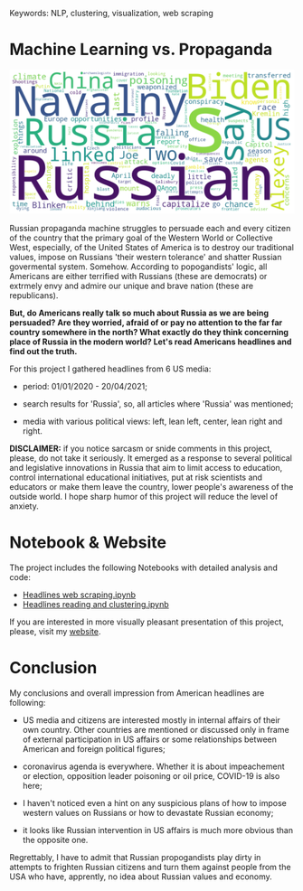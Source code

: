Keywords: NLP, clustering, visualization, web scraping

# Machine Learning vs. Propaganda

<img src="pictures/WordCloud.png" width="700"> 

Russian propaganda machine struggles to persuade each and every citizen of the country that the primary goal of the Western World or Collective West, especially, of the United States of America is to destroy our traditional values, impose on Russians 'their western tolerance' and shatter Russian govermental system. Somehow. According to popogandists' logic, all Americans are either terrified with Russians (these are democrats) or extrmely envy and admire our unique and brave nation (these are republicans).

**But, do Americans really talk so much about Russia as we are being persuaded? Are they worried, afraid of or pay no attention to the far far country somewhere in the north? What exactly do they think concerning place of Russia in the modern world? Let's read Americans headlines and find out the truth.**

For this project I gathered headlines from 6 US media:

- period: 01/01/2020 - 20/04/2021;

- search results for 'Russia', so, all articles where 'Russia' was mentioned;

- media with various political views: left, lean left, center, lean right and right. 


**DISCLAIMER:**
if you notice sarcasm or snide comments in this project, please, do not take it seriously. It emerged as a response to several political and legislative innovations in Russia that aim to limit access to education, control international educational initiatives, put at risk scientists and educators or make them leave the country, lower people's awareness of the outside world. I hope sharp humor of this project will reduce the level of anxiety.


# Notebook & Website

The project includes the following Notebooks with detailed analysis and code:

- [Headlines web scraping.ipynb](https://github.com/ElinaAizenberg/Machine-Learning-vs-Propaganda---Project/blob/main/Headlines%20web%20scraping.ipynb)
- [Headlines reading and clustering.ipynb](https://github.com/ElinaAizenberg/Machine-Learning-vs-Propaganda---Project/blob/main/Headlines%20reading%20and%20clustering.ipynb)

If you are interested in more visually pleasant presentation of this project, please, visit my [website](https://www.elina-aizenberg-cv.com/headlines-project).

# Conclusion

My conclusions and overall impression from  American headlines are following:

- US media and citizens are interested mostly in internal affairs of their own country. Other countries are mentioned or discussed only in frame of external participation in US affairs or some relationships between American and foreign political figures;

- coronavirus agenda is everywhere. Whether it is about impeachement or election, opposition leader poisoning or oil price, COVID-19 is also here;

- I haven't noticed even a hint on any suspicious plans of how to impose western values on Russians or how to devastate Russian economy;

- it looks like Russian intervention in US affairs is much more obvious than the opposite one.


Regrettably, I have to admit that Russian propogandists play dirty in attempts to frighten Russian citizens and turn them against people from the USA who have, apprently, no idea about Russian values and economy. 
